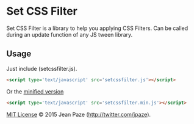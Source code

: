 # Set CSS Filter

Set CSS Filter is a library to help you applying CSS Filters. Can be called during an update function of any JS tween library.

Usage
-----

Just include (setcssfilter.js).

``` html
<script type='text/javascript' src='setcssfilter.js'></script>
```

Or the [minified version](setcssfilter.min.js)

``` html
<script type='text/javascript' src='setcssfilter.min.js'></script>
```

[MIT License](License.txt) © 2015 Jean Paze (http://twitter.com/jpaze).
